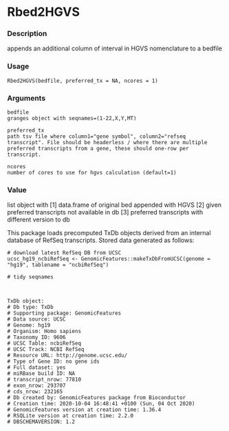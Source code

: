 # Rbed2HGVS

### Description
appends an additional column of interval in HGVS nomenclature to a bedfile

### Usage
`Rbed2HGVS(bedfile, preferred_tx = NA, ncores = 1)`

### Arguments
```
bedfile	
granges object with seqnames=(1-22,X,Y,MT)

preferred_tx	
path tsv file where column1="gene symbol", column2="refseq transcript". File should be headerless / where there are multiple preferred transcripts from a gene, these should one-row per transcript.

ncores	
number of cores to use for hgvs calculation (default=1)
```

### Value
list object with [1] data.frame of original bed appended with HGVS [2] given preferred transcripts not available in db [3] preferred transcripts with different version to db


This package loads precomputed TxDb objects derived from an internal database of RefSeq transcripts. Stored data generated as follows:
```
# download latest RefSeq DB from UCSC
ucsc_hg19_ncbiRefSeq <- GenomicFeatures::makeTxDbFromUCSC(genome = "hg19", tablename = "ncbiRefSeq")

# tidy seqnames



TxDb object:
# Db type: TxDb
# Supporting package: GenomicFeatures
# Data source: UCSC
# Genome: hg19
# Organism: Homo sapiens
# Taxonomy ID: 9606
# UCSC Table: ncbiRefSeq
# UCSC Track: NCBI RefSeq
# Resource URL: http://genome.ucsc.edu/
# Type of Gene ID: no gene ids
# Full dataset: yes
# miRBase build ID: NA
# transcript_nrow: 77810
# exon_nrow: 293707
# cds_nrow: 232165
# Db created by: GenomicFeatures package from Bioconductor
# Creation time: 2020-10-04 16:48:41 +0100 (Sun, 04 Oct 2020)
# GenomicFeatures version at creation time: 1.36.4
# RSQLite version at creation time: 2.2.0
# DBSCHEMAVERSION: 1.2




```


